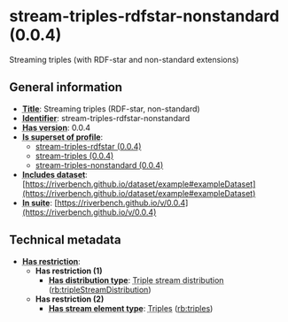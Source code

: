 # stream-triples-rdfstar-nonstandard (0.0.4)

Streaming triples (with RDF-star and non-standard extensions)

## General information

- **<abbr title="A name given to the resource.">Title</abbr>**: Streaming triples (RDF-star, non-standard)
- **<abbr title="An unambiguous reference to the resource within a given context.">Identifier</abbr>**: stream-triples-rdfstar-nonstandard
- **<abbr title="Version tag of an artifact">Has version</abbr>**: 0.0.4
- **<abbr title="Indicates that this profile contains all datasets of the other profile">Is superset of profile</abbr>**: 
    - [stream-triples-rdfstar (0.0.4)](https://riverbench.github.io/profiles/stream-triples-rdfstar/0.0.4)
    - [stream-triples (0.0.4)](https://riverbench.github.io/profiles/stream-triples/0.0.4)
    - [stream-triples-nonstandard (0.0.4)](https://riverbench.github.io/profiles/stream-triples-nonstandard/0.0.4)
- **<abbr title="Indicates which datasets are included in the profile">Includes dataset</abbr>**: [https://riverbench.github.io/dataset/example#exampleDataset](https://riverbench.github.io/dataset/example#exampleDataset)
- **<abbr title="Indicates the benchmark suite to which a dataset or profile belongs">In suite</abbr>**: [https://riverbench.github.io/v/0.0.4](https://riverbench.github.io/v/0.0.4)

## Technical metadata

- **<abbr title="Has profile restriction. The restrictions are joined with the AND operator.">Has restriction</abbr>**: 
    - **Has restriction (1)**    
        - **<abbr title="Indicates the type of RiverBench dataset distribution">Has distribution type</abbr>**: <abbr title="The dataset is distributed as a stream of RDF triples.">Triple stream distribution</abbr> ([rb:tripleStreamDistribution](https://riverbench.github.io/schema/dataset#tripleStreamDistribution))
    - **Has restriction (2)**    
        - **<abbr title="Indicates the type of contents of each stream element">Has stream element type</abbr>**: <abbr title="Triple streams consist of elements, where each element is an RDF graph.">Triples</abbr> ([rb:triples](https://riverbench.github.io/schema/dataset#triples))

